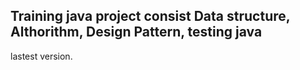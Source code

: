 ## Training java project consist Data structure, Althorithm, Design Pattern, testing java
lastest version. 

